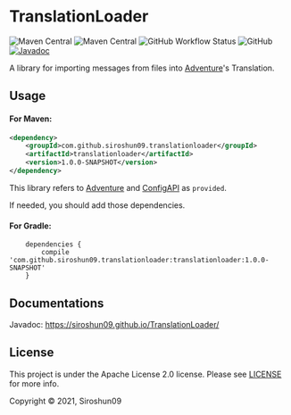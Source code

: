 # TranslationLoader

![Maven Central](https://img.shields.io/maven-central/v/com.github.siroshun09.TranslationLoader/TranslationLoader)
![Maven Central](https://img.shields.io/nexus/s/com.github.siroshun09.TranslationLoader/TranslationLoader?label=snapshot&server=https%3A%2F%2Foss.sonatype.org)
![GitHub Workflow Status](https://img.shields.io/github/workflow/status/Siroshun09/TranslationLoader/Java%20CI)
![GitHub](https://img.shields.io/github/license/Siroshun09/TranslationLoader)
[![Javadoc](https://img.shields.io/badge/javadoc-page-orange)](https://siroshun09.github.io/TranslationLoader/)

A library for importing messages from files into [Adventure](https://github.com/KyoriPowered/Adventure)'s Translation.

## Usage

#### For Maven:

```xml
<dependency>
    <groupId>com.github.siroshun09.translationloader</groupId>
    <artifactId>translationloader</artifactId>
    <version>1.0.0-SNAPSHOT</version>
</dependency>
```

This library refers to [Adventure](https://github.com/KyoriPowered/Adventure)
and [ConfigAPI](https://github.com/Siroshun09/ConfigAPI) as `provided`.

If needed, you should add those dependencies.

#### For Gradle:

```
    dependencies {
        compile 'com.github.siroshun09.translationloader:translationloader:1.0.0-SNAPSHOT'
    }
```

## Documentations

Javadoc: https://siroshun09.github.io/TranslationLoader/

## License

This project is under the Apache License 2.0 license. Please see [LICENSE](LICENSE) for more info.

Copyright © 2021, Siroshun09
